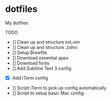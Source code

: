 # dotfiles
My dotfiles

TODO
- [] Clean up and structure init.vim
- [] Clean up and structure .zshrc
- [] Setup Brewfile
- [] Download essential apps
- [] Download fonts
- [] Add Sublime Text 3 config
- [x] Add iTerm config
- [] Script iTerm to pick up config automatically
- [] Script to setup basic Mac config
